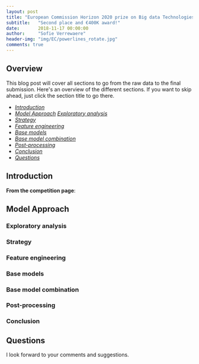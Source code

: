 ```yaml
---
layout: post
title: "European Commission Horizon 2020 prize on Big data Technologies"
subtitle:   "Second place and €400K award!"
date:       2018-11-17 00:00:00
author:     "Sofie Verrewaere"
header-img: "img/EC/powerlines_rotate.jpg"
comments: true
---
```




## Overview

This blog post will cover all sections to go from the raw data to the final submission. Here's an overview of the different sections. If you want to skip ahead, just click the section title to go there.

* *[Introduction](#introduction)*
* *[Model Approach](#modelApproach)*
*[Exploratory analysis](##explorAnalysis)*
* *[Strategy](##strategy)*
* *[Feature engineering](##featEng)*
* *[Base models](##baseModels)*
* *[Base model combination](##baseModelComb)*
* *[Post-processing](##postProcessing)*
* *[Conclusion](##conclusion)*
* *[Questions](#questions)*

## <a name="introduction"><a> Introduction
**From the competition page**: 

## <a name="modelApproach"><a> Model Approach

### <a name="explorAnalysis"><a> Exploratory analysis


### <a name="strategy"><a> Strategy


### <a name="featEng"><a> Feature engineering


### <a name="baseModels"><a> Base models

### <a name="baseModelComb"><a> Base model combination


### <a name="postProcessing"><a> Post-processing


### <a name="conclusion"><a> Conclusion

## <a name="questions"><a> Questions

I look forward to your comments and suggestions.


